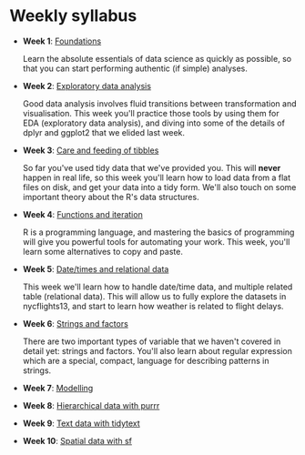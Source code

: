 <!-- Generated automatically from syllabus.yml. Do not edit by hand -->
# Weekly syllabus

*   __Week 1__: [Foundations](week-01.md)

    Learn the absolute essentials of data science as quickly as possible, so
    that you can start performing authentic (if simple) analyses.


*   __Week 2__: [Exploratory data analysis](week-02.md)

    Good data analysis involves fluid transitions between transformation and
    visualisation. This week you'll practice those tools by using them for EDA
    (exploratory data analysis), and diving into some of the details of dplyr
    and ggplot2 that we elided last week.


*   __Week 3__: [Care and feeding of tibbles](week-03.md)

    So far you've used tidy data that we've provided you. This will __never__
    happen in real life, so this week you'll learn how to load data from a flat
    files on disk, and get your data into a tidy form. We'll also touch on some
    important theory about the R's data structures.


*   __Week 4__: [Functions and iteration](week-04.md)

    R is a programming language, and mastering the basics of programming will
    give you powerful tools for automating your work. This week, you'll learn
    some alternatives to copy and paste.


*   __Week 5__: [Date/times and relational data](week-05.md)

    This week we'll learn how to handle date/time data, and multiple related
    table (relational data). This will allow us to fully explore the datasets
    in nycflights13, and start to learn how weather is related to flight
    delays.


*   __Week 6__: [Strings and factors](week-06.md)

    There are two important types of variable that we haven't covered in detail
    yet: strings and factors. You'll also learn about regular expression which
    are a special, compact, language for describing patterns in strings.


*   __Week 7__: [Modelling](week-07.md)




*   __Week 8__: [Hierarchical data with purrr](week-08.md)




*   __Week 9__: [Text data with tidytext](week-09.md)




*   __Week 10__: [Spatial data with sf](week-10.md)





